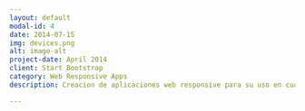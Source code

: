 ```yaml
---
layout: default
modal-id: 4
date: 2014-07-15
img: devices.png
alt: image-alt
project-date: April 2014
client: Start Bootstrap
category: Web Responsive Apps
description: Creacion de aplicaciones web responsive para su uso en cualquier tipo de dispositivo.

---
```

